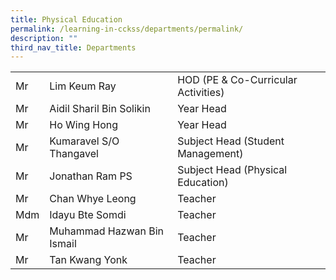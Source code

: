 ```yaml
---
title: Physical Education
permalink: /learning-in-cckss/departments/permalink/
description: ""
third_nav_title: Departments
---
```

|  	|  	|  	|			
|---	|---	|---	|			
|  	Mr	|  	Lim Keum Ray	|  	HOD (PE & Co-Curricular Activities)	|  
|  	Mr	|  	Aidil Sharil Bin Solikin	|  	Year Head	|  
|  	Mr	|  	Ho Wing Hong	|  	Year Head	|  
|  	Mr	|  	Kumaravel S/O Thangavel	|  	Subject Head (Student Management)	|  
|  	Mr	|  	Jonathan Ram PS	|  	Subject Head (Physical Education)	|  
|  	Mr	|  	Chan Whye Leong	|  	Teacher	|  
|  	Mdm	|  	Idayu Bte Somdi	|  	Teacher	|  
|  	Mr	|  	Muhammad Hazwan Bin Ismail	|  	Teacher	|  
|  	Mr	|  	Tan Kwang Yonk	|  	Teacher	|  
